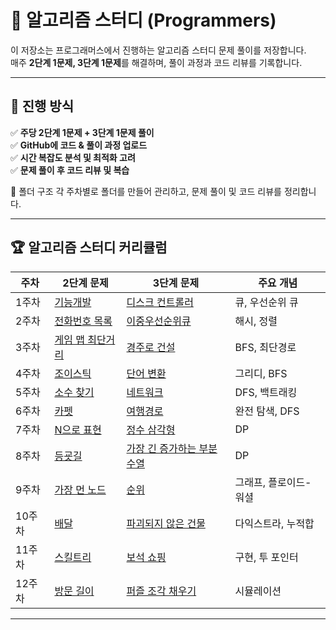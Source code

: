 # 🚀 알고리즘 스터디 (Programmers)
이 저장소는 프로그래머스에서 진행하는 알고리즘 스터디 문제 풀이를 저장합니다.  
매주 **2단계 1문제, 3단계 1문제**를 해결하며, 풀이 과정과 코드 리뷰를 기록합니다.

---

## 📌 진행 방식
✅ **주당 2단계 1문제 + 3단계 1문제 풀이**  
✅ **GitHub에 코드 & 풀이 과정 업로드**  
✅ **시간 복잡도 분석 및 최적화 고려**  
✅ **문제 풀이 후 코드 리뷰 및 복습**  

📂 폴더 구조
각 주차별로 폴더를 만들어 관리하고, 문제 풀이 및 코드 리뷰를 정리합니다.

---

## 🏆 알고리즘 스터디 커리큘럼

| 주차  | 2단계 문제 | 3단계 문제 | 주요 개념 |
|------|----------|----------|-----------|
| 1주차 | [기능개발](https://school.programmers.co.kr/learn/courses/30/lessons/42586) | [디스크 컨트롤러](https://school.programmers.co.kr/learn/courses/30/lessons/42627) | 큐, 우선순위 큐 |
| 2주차 | [전화번호 목록](https://school.programmers.co.kr/learn/courses/30/lessons/42577) | [이중우선순위큐](https://school.programmers.co.kr/learn/courses/30/lessons/42628) | 해시, 정렬 |
| 3주차 | [게임 맵 최단거리](https://school.programmers.co.kr/learn/courses/30/lessons/1844) | [경주로 건설](https://school.programmers.co.kr/learn/courses/30/lessons/67259) | BFS, 최단경로 |
| 4주차 | [조이스틱](https://school.programmers.co.kr/learn/courses/30/lessons/42860) | [단어 변환](https://school.programmers.co.kr/learn/courses/30/lessons/43163) | 그리디, BFS |
| 5주차 | [소수 찾기](https://school.programmers.co.kr/learn/courses/30/lessons/42839) | [네트워크](https://school.programmers.co.kr/learn/courses/30/lessons/43162) | DFS, 백트래킹 |
| 6주차 | [카펫](https://school.programmers.co.kr/learn/courses/30/lessons/42842) | [여행경로](https://school.programmers.co.kr/learn/courses/30/lessons/43164) | 완전 탐색, DFS |
| 7주차 | [N으로 표현](https://school.programmers.co.kr/learn/courses/30/lessons/42895) | [정수 삼각형](https://school.programmers.co.kr/learn/courses/30/lessons/43105) | DP |
| 8주차 | [등굣길](https://school.programmers.co.kr/learn/courses/30/lessons/42898) | [가장 긴 증가하는 부분 수열](https://school.programmers.co.kr/learn/courses/30/lessons/42897) | DP |
| 9주차 | [가장 먼 노드](https://school.programmers.co.kr/learn/courses/30/lessons/49189) | [순위](https://school.programmers.co.kr/learn/courses/30/lessons/49191) | 그래프, 플로이드-워셜 |
| 10주차 | [배달](https://school.programmers.co.kr/learn/courses/30/lessons/12978) | [파괴되지 않은 건물](https://school.programmers.co.kr/learn/courses/30/lessons/92344) | 다익스트라, 누적합 |
| 11주차 | [스킬트리](https://school.programmers.co.kr/learn/courses/30/lessons/49993) | [보석 쇼핑](https://school.programmers.co.kr/learn/courses/30/lessons/67258) | 구현, 투 포인터 |
| 12주차 | [방문 길이](https://school.programmers.co.kr/learn/courses/30/lessons/49994) | [퍼즐 조각 채우기](https://school.programmers.co.kr/learn/courses/30/lessons/84021) | 시뮬레이션 |




---
